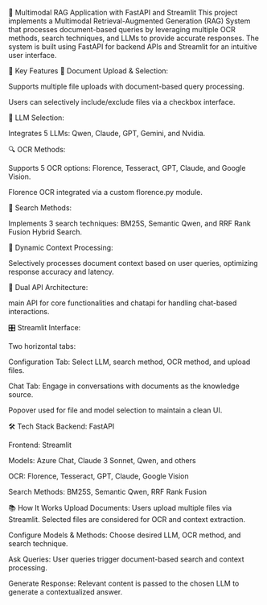 🚀 Multimodal RAG Application with FastAPI and Streamlit
This project implements a Multimodal Retrieval-Augmented Generation (RAG) System that processes document-based queries by leveraging multiple OCR methods, search techniques, and LLMs to provide accurate responses. The system is built using FastAPI for backend APIs and Streamlit for an intuitive user interface.

🎯 Key Features
📄 Document Upload & Selection:

Supports multiple file uploads with document-based query processing.

Users can selectively include/exclude files via a checkbox interface.

🧠 LLM Selection:

Integrates 5 LLMs: Qwen, Claude, GPT, Gemini, and Nvidia.

🔍 OCR Methods:

Supports 5 OCR options: Florence, Tesseract, GPT, Claude, and Google Vision.

Florence OCR integrated via a custom florence.py module.

🔎 Search Methods:

Implements 3 search techniques: BM25S, Semantic Qwen, and RRF Rank Fusion Hybrid Search.

🧩 Dynamic Context Processing:

Selectively processes document context based on user queries, optimizing response accuracy and latency.

💬 Dual API Architecture:

main API for core functionalities and chatapi for handling chat-based interactions.

🎛️ Streamlit Interface:

Two horizontal tabs:

Configuration Tab: Select LLM, search method, OCR method, and upload files.

Chat Tab: Engage in conversations with documents as the knowledge source.

Popover used for file and model selection to maintain a clean UI.

🛠️ Tech Stack
Backend: FastAPI

Frontend: Streamlit

Models: Azure Chat, Claude 3 Sonnet, Qwen, and others

OCR: Florence, Tesseract, GPT, Claude, Google Vision

Search Methods: BM25S, Semantic Qwen, RRF Rank Fusion

📚 How It Works
Upload Documents: Users upload multiple files via Streamlit. Selected files are considered for OCR and context extraction.

Configure Models & Methods: Choose desired LLM, OCR method, and search technique.

Ask Queries: User queries trigger document-based search and context processing.

Generate Response: Relevant content is passed to the chosen LLM to generate a contextualized answer.

